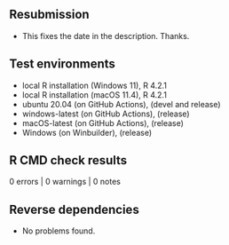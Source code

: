 ## Resubmission

* This fixes the date in the description. Thanks.

## Test environments

* local R installation (Windows 11), R 4.2.1
* local R installation (macOS 11.4), R 4.2.1
* ubuntu 20.04 (on GitHub Actions), (devel and release)
* windows-latest (on GitHub Actions), (release)
* macOS-latest (on GitHub Actions), (release)
* Windows (on Winbuilder), (release)

## R CMD check results

0 errors | 0 warnings | 0 notes

## Reverse dependencies

* No problems found.
